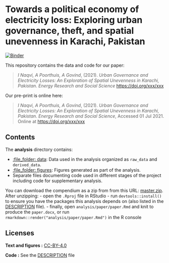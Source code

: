 
<!-- README.md is generated from README.Rmd. Please edit that file -->

# Towards a political economy of electricity loss: Exploring urban governance, theft, and spatial unevenness in Karachi, Pakistan

[![Binder](https://mybinder.org/badge_logo.svg)](https://mybinder.org/v2/gh/ijlalnaqvi/electricitylossgovernance/main?urlpath=rstudio)

This repository contains the data and code for our paper:

> *I Naqvi, A Poorthuis, A Govind*, (2021). *Urban Governance and
> Electricity Losses: An Exploration of Spatial Unevenness in Karachi,
> Pakistan*. *Energy Research and Social Science*
> <https://doi.org/xxx/xxx>

Our pre-print is online here:

> *I Naqvi, A Poorthuis, A Govind*, (2021). *Urban Governance and
> Electricity Losses: An Exploration of Spatial Unevenness in Karachi,
> Pakistan*. *Energy Research and Social Science*, Accessed 01 Jul 2021.
> Online at <https://doi.org/xxx/xxx>

## Contents

The **analysis** directory contains:

-   [:file\_folder: data](/analysis/data): Data used in the analysis
    organized as `raw_data` and `derived_data`.
-   [:file\_folder: figures](/analysis/figures): Figures generated as
    part of the analysis.
-   Separate files documenting code used in different stages of the
    project including code for supplementary analysis.

You can download the compendium as a zip from from this URL:
[master.zip](/archive/master.zip). After unzipping: - open the `.Rproj`
file in RStudio - run `devtools::install()` to ensure you have the
packages this analysis depends on (also listed in the
[DESCRIPTION](/DESCRIPTION) file). - finally, open
`analysis/paper/paper.Rmd` and knit to produce the `paper.docx`, or run
`rmarkdown::render("analysis/paper/paper.Rmd")` in the R console

## Licenses

**Text and figures :**
[CC-BY-4.0](http://creativecommons.org/licenses/by/4.0/)

**Code :** See the [DESCRIPTION](DESCRIPTION) file
